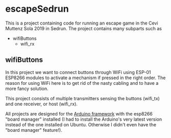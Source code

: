 # escapeSedrun

This is a project containing code for running an escape game in the Cevi Muttenz Sola 2019 in Sedrun. The project contains many subparts such as
* wifiButtons
  * wifi_rx


## wifiButtons

In this project we want to connect buttons through WiFi using ESP-01 ESP8266 modules to activate a mechanism if pressed in the right order. The reason for using WiFi here is to get rid of the nasty cabling and to have a more fancy solution.

This project consists of multiple transmitters sensing the buttons (wifi_tx) and one receiver, or host (wifi_rx).

All projects are designed for the [Arduino framework](https://www.arduino.cc) with the esp8266 "board manager" installed (I had to install the Arduino's very latest version instead of the one installed on Ubuntu. Otherwise I didn't even have the "board manager" feature!).
